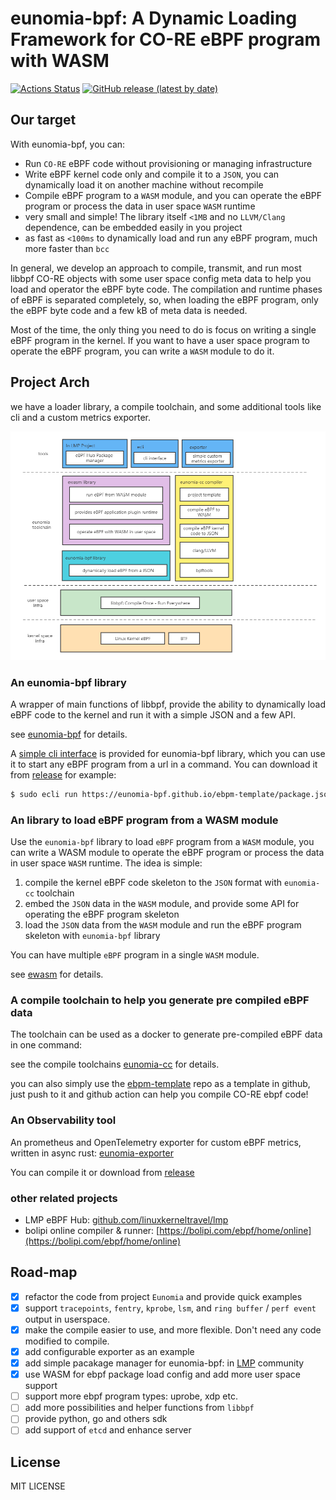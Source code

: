 # eunomia-bpf: A Dynamic Loading Framework for CO-RE eBPF program with WASM

[![Actions Status](https://github.com/eunomia-bpf/eunomia-bpf/workflows/Ubuntu/badge.svg)](https://github.com/eunomia-bpf/eunomia-bpf/actions)
[![GitHub release (latest by date)](https://img.shields.io/github/v/release/eunomia-bpf/eunomia-bpf)](https://github.com/eunomia-bpf/eunomia-bpf/releases)
<!-- [![codecov](https://codecov.io/gh/eunomia-bpf/eunomia-bpf/branch/master/graph/badge.svg)](https://codecov.io/gh/filipdutescu/modern-cpp-template) -->

## Our target 

With eunomia-bpf, you can:

- Run `CO-RE` eBPF code without provisioning or managing infrastructure
- Write eBPF kernel code only and compile it to a `JSON`, you can dynamically load it on another machine without recompile
- Compile eBPF program to a `WASM` module, and you can operate the eBPF program or process the data in user space `WASM` runtime
- very small and simple! The library itself `<1MB` and no `LLVM/Clang` dependence, can be embedded easily in you project
- as fast as `<100ms` to dynamically load and run any eBPF program, much more faster than `bcc`

In general, we develop an approach to compile, transmit, and run most libbpf CO-RE objects with some user space config meta data to help you load and operator the eBPF byte code. The compilation and runtime phases of eBPF is separated completely, so, when loading the eBPF program, only the eBPF byte code and a few kB of meta data is needed.

Most of the time, the only thing you need to do is focus on writing a single eBPF program in the kernel. If you want to have a user space program to operate the eBPF program, you can write a `WASM` module to do it.

## Project Arch

we have a loader library, a compile toolchain, and some additional tools like cli and a custom metrics exporter.

![eunomia-arch.png](documents/images/eunomia-arch.png)

### An eunomia-bpf library

A wrapper of main functions of libbpf, provide the ability to dynamically load eBPF code to the kernel and run it with a simple JSON and a few API.

see [eunomia-bpf](eunomia-bpf) for details.

A [simple cli interface](ecli) is provided for eunomia-bpf library, which you can use it to start any eBPF program from a url in a command. You can download it from [release](https://github.com/eunomia-bpf/eunomia-bpf/releases/) for example:

```bash
$ sudo ecli run https://eunomia-bpf.github.io/ebpm-template/package.json # simply run a pre-compiled ebpf code from a url
```

### An library to load eBPF program from a WASM module

Use the `eunomia-bpf` library to load `eBPF` program from a `WASM` module, you can write a WASM module to operate the eBPF program or process the data in user space `WASM` runtime. The idea is simple:

1. compile the kernel eBPF code skeleton to the `JSON` format with `eunomia-cc` toolchain
2. embed the `JSON` data in the `WASM` module, and provide some API for operating the eBPF program skeleton
3. load the `JSON` data from the `WASM` module and run the eBPF program skeleton with `eunomia-bpf` library

You can have multiple `eBPF` program in a single `WASM` module.

see [ewasm](ewasm) for details.

### A compile toolchain to help you generate pre compiled eBPF data

The toolchain can be used as a docker to generate pre-compiled eBPF data in one command:

see the compile toolchains [eunomia-cc](https://github.com/eunomia-bpf/eunomia-cc) for details.

you can also simply use the [ebpm-template](https://github.com/eunomia-bpf/ebpm-template) repo as a template in github, just push to it and github action can help you compile CO-RE ebpf code!

### An Observability tool

An prometheus and OpenTelemetry exporter for custom eBPF metrics, written in async rust: [eunomia-exporter](eunomia-exporter)

You can compile it or download from [release](https://github.com/eunomia-bpf/eunomia-bpf/releases/)

### other related projects

- LMP eBPF Hub: [github.com/linuxkerneltravel/lmp](https://github.com/linuxkerneltravel/lmp)
- bolipi online compiler & runner: [https://bolipi.com/ebpf/home/online](https://bolipi.com/ebpf/home/online)

## Road-map

- [X] refactor the code from project `Eunomia` and provide quick examples
- [X] support `tracepoints`, `fentry`, `kprobe`, `lsm`, and `ring buffer` / `perf event` output in userspace.
- [X] make the compile easier to use, and more flexible. Don't need any code modified to compile.
- [X] add configurable exporter as an example
- [X] add simple pacakage manager for eunomia-bpf: in [LMP](https://github.com/linuxkerneltravel/lmp) community
- [X] use WASM for ebpf package load config and add more user space support
- [ ] support more ebpf program types: uprobe, xdp etc.
- [ ] add more possibilities and helper functions from `libbpf`
- [ ] provide python, go and others sdk
- [ ] add support of `etcd` and enhance server

## License

MIT LICENSE
